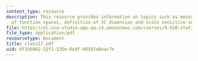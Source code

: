 ```yaml
---
content_type: resource
description: This resource provides information on topics such as measuring the complexity
  of function spaces, definition of VC dimension and scale sensitive versions.
file: https://ol-ocw-studio-app-qa.s3.amazonaws.com/courses/9-520-statistical-learning-theory-and-applications-spring-2006/8f33686232f1125e8e9f08587ebeac7e_class17.pdf
file_type: application/pdf
resourcetype: Document
title: class17.pdf
uid: 8f336862-32f1-125e-8e9f-08587ebeac7e
---
```


